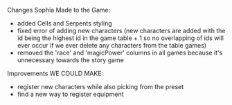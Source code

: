 Changes Sophia Made to the Game:

- added Cells and Serpents styling
- fixed error of adding new characters (new characters are added with the id being the highest id in the game table + 1 so no overlapping of ids will ever occur if we ever delete any characters from the table games)
- removed the 'race' and 'magicPower' columns in all games because it's unnecessary towards the story game

Improvements WE COULD MAKE:
- register new characters while also picking from the preset
- find a new way to register equipment